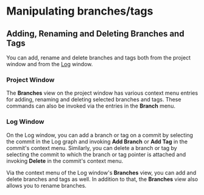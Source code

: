 # Manipulating branches/tags

## Adding, Renaming and Deleting Branches and Tags

You can add, rename and delete branches and tags both from the project
window and from the [Log](Log.md#Log-log) window.

### Project Window

The **Branches** view on the project window has various context menu
entries for adding, renaming and deleting selected branches and tags.
These commands can also be invoked via the entries in the **Branch**
menu.

### Log Window

On the Log window, you can add a branch or tag on a commit by selecting
the commit in the Log graph and invoking **Add Branch** or **Add Tag**
in the commit's context menu. Similarly, you can delete a branch or tag
by selecting the commit to which the branch or tag pointer is attached
and invoking **Delete** in the commit's context menu.

Via the context menu of the Log window's **Branches** view, you can add
and delete branches and tags as well. In addition to that, the
**Branches** view also allows you to rename branches.

 
